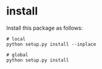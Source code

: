 # install

Install this package as follows:

```
# local
python setup.py install --inplace

# global
python setup.py install
```

